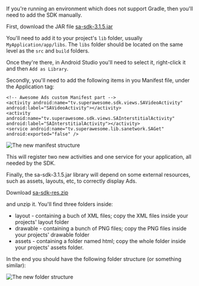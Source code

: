 If you're running an environment which does not support Gradle, then you'll need to add the SDK manually.

First, download the JAR file [sa-sdk-3.1.5.jar](https://github.com/SuperAwesomeLTD/sa-mobile-sdk-android/blob/develop_v3/docs/res/sa-sdk-3.1.5.jar?raw=true) 

You'll need to add it to your project's `lib` folder, usually `MyApplication/app/libs`. The `libs` folder should be located on the same level as the `src` and `build` folders.

Once they're there, in Android Studio you'll need to select it, right-click it and then `Add as Library`.

Secondly, you'll need to add the following items in you Manifest file, under the Application tag:

```
<!-- Awesome Ads custom Manifest part -->
<activity android:name="tv.superawesome.sdk.views.SAVideoActivity" android:label="SAVideoActivity"></activity>
<activity android:name="tv.superawesome.sdk.views.SAInterstitialActivity" android:label="SAInterstitialActivity"></activity>
<service android:name="tv.superawesome.lib.sanetwork.SAGet" android:exported="false" />

```

![](img/manifest.png "The new manifest structure")

This will register two new activities and one service for your application, all needed by the SDK.

Finally, the sa-sdk-3.1.5.jar library will depend on some external resources, such as assets, layouts, etc, to correctly display Ads.

Download [sa-sdk-res.zip](https://github.com/SuperAwesomeLTD/sa-mobile-sdk-android/blob/develop_v3/docs/res/sa-sdk-res.zip?raw=true)

and unzip it. You'll find three folders inside:
 * layout - containing a buch of XML files; copy the XML files inside your projects' layout folder
 * drawable - containing a bunch of PNG files; copy the PNG files inside your projects' drawable folder
 * assets - containing a folder named html; copy the whole folder inside your projects' assets folder.

In the end you should have the following folder structure (or something similar):

![](img/resources.png "The new folder structure") 
